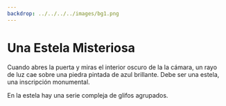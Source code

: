 ```yaml
---
backdrop: ../../../../images/bg1.png
---
```


# Una Estela Misteriosa

Cuando abres la puerta y miras el interior oscuro de la la cámara, un rayo de luz cae sobre una piedra pintada de azul brillante. Debe ser una estela, una inscripción monumental.

En la estela hay una serie compleja de glifos agrupados.

<Item id="8" />

<Page url="challenge1" instructions="Consultas tu guía, pero no es de ninguna ayuda aquí." action="Mirar más cerca" condition="8" />
